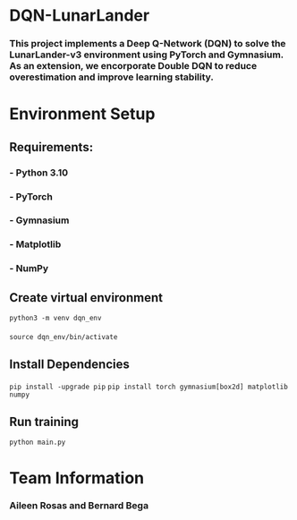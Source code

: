 # DQN-LunarLander 
### This project implements a Deep Q-Network (DQN) to solve the LunarLander-v3 environment using PyTorch and Gymnasium. As an extension, we encorporate Double DQN to reduce overestimation and improve learning stability.

# Environment Setup
## Requirements:
###            - Python 3.10
###            - PyTorch
###            - Gymnasium
###            - Matplotlib
###            - NumPy

## Create virtual environment
`python3 -m venv dqn_env`
####
`source dqn_env/bin/activate`
## Install Dependencies
`pip install -upgrade pip`
`pip install torch gymnasium[box2d] matplotlib numpy`
## Run training
`python main.py`

# Team Information
### Aileen Rosas and Bernard Bega
